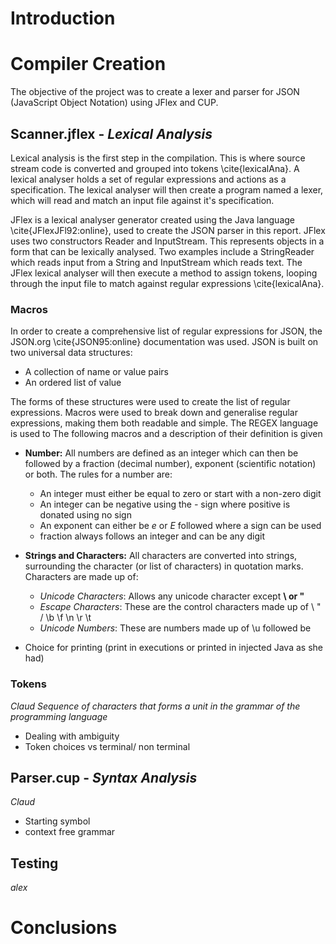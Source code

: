# Introduction

# Compiler Creation

The objective of the project was to create a lexer and parser for JSON (JavaScript Object Notation) using JFlex and CUP.

## Scanner.jflex - *Lexical Analysis*

Lexical analysis is the first step in the compilation. This is where source stream code is converted and grouped into tokens \cite{lexicalAna}. A lexical analyser holds a set of regular expressions and actions as a specification. The lexical analyser will then create a program named a lexer, which will read and match an input file against it's specification.

JFlex is a lexical analyser generator created using the Java language \cite{JFlexJFl92:online}, used to create the JSON parser in this report. JFlex uses two constructors Reader and InputStream. This represents objects in a form that can be lexically analysed. Two examples include a StringReader which reads input from a String and InputStream which reads text. The JFlex lexical analyser will then execute a method to assign tokens, looping through the input file to match against regular expressions \cite{lexicalAna}.

### Macros

In order to create a comprehensive list of regular expressions for JSON, the JSON.org \cite{JSON95:online} documentation was used. JSON is built on two universal data structures:
- A collection of name or value pairs
- An ordered list of value

The forms of these structures were used to create the list of regular expressions. Macros were used to break down and generalise regular expressions, making them both readable and simple. The REGEX language is used to  The following macros and a description of their definition is given


- **Number:** All numbers are defined as an integer which can then be followed by a fraction (decimal number), exponent (scientific notation) or both. The rules for a number are:
  - An integer must either be equal to zero or start with a non-zero digit
  - An integer can be negative using the *-* sign where positive is donated using no sign
  - An exponent can either be *e* or *E* followed where a sign can be used
  - fraction always follows an integer and can be any digit
- **Strings and Characters:** All characters are converted into strings, surrounding the character (or list of characters) in quotation marks. Characters are made up of:
  - *Unicode Characters*: Allows any unicode character except **\ or "**
  - *Escape Characters*: These are the control characters made up of \\ \" \/ \b \f \n \r \t
  - *Unicode Numbers*: These are numbers made up of \u followed be


- Choice for printing (print in executions or printed in injected Java as she had)

### Tokens
*Claud
Sequence of characters that forms a unit in the grammar of the programming language*
 - Dealing with ambiguity
 - Token choices vs terminal/ non terminal

## Parser.cup - *Syntax Analysis*
*Claud*
 - Starting symbol
 - context free grammar

## Testing
*alex*

# Conclusions
